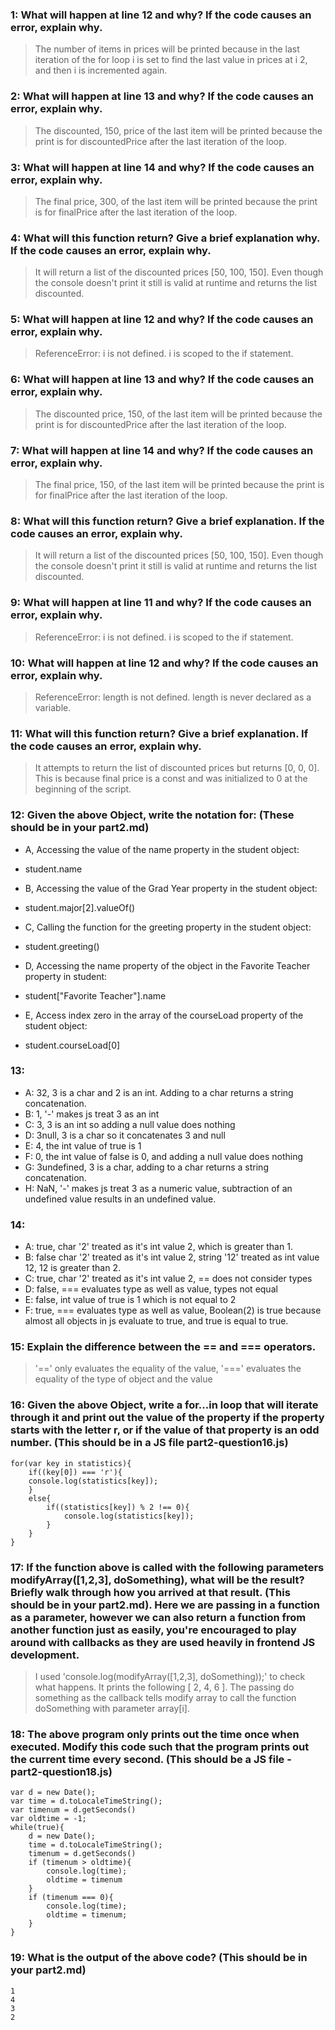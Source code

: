 ### 1: What will happen at line 12 and why? If the code causes an error, explain why.
>The number of items in prices will be printed because in the last iteration of the for loop i is set to find the last value in prices at i 2, and then i is incremented again.
### 2: What will happen at line 13 and why? If the code causes an error, explain why.
>The discounted, 150, price of the last item will be printed because the print is for discountedPrice after the last iteration of the loop.
### 3: What will happen at line 14 and why? If the code causes an error, explain why.
>The final price, 300, of the last item will be printed because the print is for finalPrice after the last iteration of the loop.
### 4: What will this function return? Give a brief explanation why. If the code causes an error, explain why.
>It will return a list of the discounted prices [50, 100, 150]. Even though the console doesn't print it still is valid at runtime and returns the list discounted.
### 5: What will happen at line 12 and why?  If the code causes an error, explain why.
>ReferenceError: i is not defined. i is scoped to the if statement.
### 6: What will happen at line 13 and why? If the code causes an error, explain why.
>The discounted price, 150, of the last item will be printed because the print is for discountedPrice after the last iteration of the loop.
### 7: What will happen at line 14 and why? If the code causes an error, explain why.
>The final price, 150, of the last item will be printed because the print is for finalPrice after the last iteration of the loop.
### 8: What will this function return? Give a brief explanation. If the code causes an error, explain why.
>It will return a list of the discounted prices [50, 100, 150]. Even though the console doesn't print it still is valid at runtime and returns the list discounted.
### 9: What will happen at line 11 and why? If the code causes an error, explain why.
>ReferenceError: i is not defined. i is scoped to the if statement.
### 10: What will happen at line 12 and why? If the code causes an error, explain why.
>ReferenceError: length is not defined. length is never declared as a variable.
### 11: What will this function return? Give a brief explanation. If the code causes an error, explain why.
>It attempts to return the list of discounted prices but returns [0, 0, 0]. This is because final price is a const and was initialized to 0 at the beginning of the script.
### 12: Given the above Object, write the notation for:  (These should be in your part2.md)
- A, Accessing the value of the name property in the student object:
* student.name
- B, Accessing the value of the Grad Year property in the student object:
* student.major[2].valueOf()
- C, Calling the function for the greeting property in the student object:
* student.greeting()
- D, Accessing the name property of the object in the Favorite Teacher property in student:
* student["Favorite Teacher"].name
- E, Access index zero in the array of the courseLoad property of the student object:
* student.courseLoad[0]
### 13:
- A: 32, 3 is a char and 2 is an int. Adding to a char returns a string concatenation.
- B: 1, '-' makes js treat 3 as an int
- C: 3, 3 is an int so adding a null value does nothing
- D: 3null, 3 is a char so it concatenates 3 and null
- E: 4, the int value of true is 1
- F: 0, the int value of false is 0, and adding a null value does nothing
- G: 3undefined, 3 is a char, adding to a char returns a string concatenation.
- H: NaN, '-' makes js treat 3 as a numeric value, subtraction of an undefined value results in an undefined value.
### 14: 
- A: true, char '2' treated as it's int value 2, which is greater than 1.
- B: false char '2' treated as it's int value 2, string '12' treated as int value 12, 12 is greater than 2.
- C: true, char '2' treated as it's int value 2, == does not consider types
- D: false, === evaluates type as well as value, types not equal
- E: false, int value of true is 1 which is not equal to 2
- F: true, === evaluates type as well as value, Boolean(2) is true because almost all objects in js evaluate to true, and true is equal to true.
### 15: Explain the difference between the == and === operators.
>'==' only evaluates the equality of the value, '===' evaluates the equality of the type of object and the value
### 16: Given the above Object, write a for...in loop that will iterate through it and print out the value of the property if the property starts with the letter r, or if the value of that property is an odd number.  (This should be in a JS file part2-question16.js)

    for(var key in statistics){
        if((key[0]) === 'r'){
        console.log(statistics[key]);
        }
        else{
            if((statistics[key]) % 2 !== 0){
                console.log(statistics[key]);
            }
        }
    }

### 17: If the function above is called with the following parameters modifyArray([1,2,3], doSomething), what will be the result? Briefly walk through how you arrived at that result. (This should be in your part2.md). Here we are passing in a function as a parameter, however we can also return a function from another function just as easily, you're encouraged to play around with callbacks as they are used heavily in frontend JS development.
> I used 'console.log(modifyArray([1,2,3], doSomething));' to check what happens. It prints the following [ 2, 4, 6 ]. The passing do something as the callback tells modify array to call the function doSomething with parameter array[i].
### 18: The above program only prints out the time once when executed. Modify this code such that the program prints out the current time every second.  (This should be a JS file - part2-question18.js)
    var d = new Date();
    var time = d.toLocaleTimeString();
    var timenum = d.getSeconds()
    var oldtime = -1;
    while(true){
        d = new Date();
        time = d.toLocaleTimeString();
        timenum = d.getSeconds()
        if (timenum > oldtime){
            console.log(time);
            oldtime = timenum
        }
        if (timenum === 0){
            console.log(time);
            oldtime = timenum;
        }
    }
### 19: What is the output of the above code? (This should be in your part2.md)
    1
    4
    3
    2

